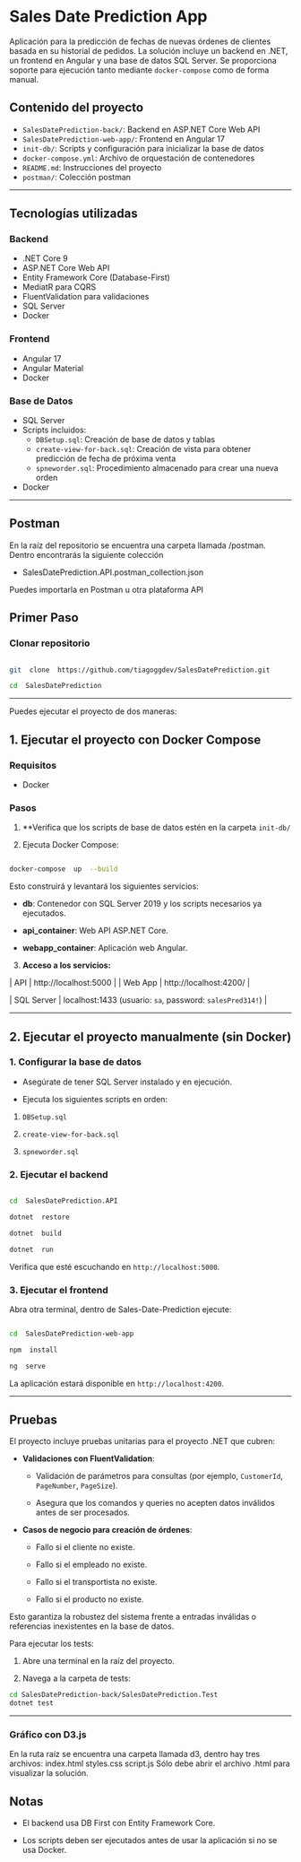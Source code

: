 
# Sales Date Prediction App

Aplicación para la predicción de fechas de nuevas órdenes de clientes basada en su historial de pedidos. La solución incluye un backend en .NET, un frontend en Angular y una base de datos SQL Server. Se proporciona soporte para ejecución tanto mediante `docker-compose` como de forma manual.

## Contenido del proyecto

- `SalesDatePrediction-back/`: Backend en ASP.NET Core Web API
- `SalesDatePrediction-web-app/`: Frontend en Angular 17
- `init-db/`: Scripts y configuración para inicializar la base de datos
- `docker-compose.yml`: Archivo de orquestación de contenedores
- `README.md`: Instrucciones del proyecto
- `postman/`: Colección postman
---

## Tecnologías utilizadas

### Backend

- .NET Core 9
- ASP.NET Core Web API
- Entity Framework Core (Database-First)
- MediatR para CQRS
- FluentValidation para validaciones
- SQL Server
- Docker

### Frontend

- Angular 17
- Angular Material
- Docker

### Base de Datos

- SQL Server
- Scripts incluidos:
  - `DBSetup.sql`: Creación de base de datos y tablas
  - `create-view-for-back.sql`: Creación de vista para obtener predicción de fecha de próxima venta
  - `spneworder.sql`: Procedimiento almacenado para crear una nueva orden
- Docker

---
## Postman

En la raíz del repositorio se encuentra una carpeta llamada /postman. Dentro encontrarás la siguiente colección
- SalesDatePrediction.API.postman_collection.json

Puedes importarla en Postman u otra plataforma API

## Primer Paso
### Clonar repositorio
```bash

git  clone  https://github.com/tiagoggdev/SalesDatePrediction.git

cd  SalesDatePrediction

```
---
Puedes ejecutar el proyecto de dos maneras:

## 1. Ejecutar el proyecto  con Docker Compose

### Requisitos
- Docker

### Pasos

1.  **Verifica que los scripts de base de datos estén en la carpeta `init-db/` 

  

2.  Ejecuta Docker Compose:

  

```bash

docker-compose  up  --build

```

  

Esto construirá y levantará los siguientes servicios:

  

-  **db**: Contenedor con SQL Server 2019 y los scripts necesarios ya ejecutados.

-  **api_container**: Web API ASP.NET Core.
-  **webapp_container**: Aplicación web Angular.

  

3.  **Acceso a los servicios:**

| API | http://localhost:5000 |
| Web App | http://localhost:4200/ |

| SQL Server | localhost:1433 (usuario: `sa`, password: `salesPred314!`) |
  

---

  

## 2. Ejecutar el proyecto manualmente (sin Docker)

  

### 1. Configurar la base de datos

  

- Asegúrate de tener SQL Server instalado y en ejecución.

- Ejecuta los siguientes scripts en orden:

1.  `DBSetup.sql`

2.  `create-view-for-back.sql`

3.  `spneworder.sql`

  

### 2. Ejecutar el backend

  

```bash

cd  SalesDatePrediction.API

dotnet  restore

dotnet  build

dotnet  run

```

  

Verifica que esté escuchando en `http://localhost:5000`.

  

### 3. Ejecutar el frontend
Abra otra terminal, dentro de Sales-Date-Prediction ejecute:
  

```bash

cd  SalesDatePrediction-web-app

npm  install

ng  serve

```

  

La aplicación estará disponible en `http://localhost:4200`.

  ---
## Pruebas
El proyecto incluye pruebas unitarias para el proyecto .NET que cubren:

-   **Validaciones con FluentValidation**:
    
    -   Validación de parámetros para consultas (por ejemplo, `CustomerId`, `PageNumber`, `PageSize`).
        
    -   Asegura que los comandos y queries no acepten datos inválidos antes de ser procesados.
        
-   **Casos de negocio para creación de órdenes**:
    
    -   Fallo si el cliente no existe.
        
    -   Fallo si el empleado no existe.
        
    -   Fallo si el transportista no existe.
        
    -   Fallo si el producto no existe.
        

Esto garantiza la robustez del sistema frente a entradas inválidas o referencias inexistentes en la base de datos.

Para ejecutar los tests:

1.  Abre una terminal en la raíz del proyecto.
    
2.  Navega a la carpeta de tests:

```bash
cd SalesDatePrediction-back/SalesDatePrediction.Test
dotnet test
```

---
### Gráfico con D3.js
En la ruta raíz se encuentra una carpeta llamada d3, dentro hay tres archivos:
index.html
styles.css
script.js
Sólo debe abrir el archivo .html para visualizar la solución.

## Notas

  

- El backend usa DB First con Entity Framework Core.

- Los scripts deben ser ejecutados antes de usar la aplicación si no se usa Docker.

